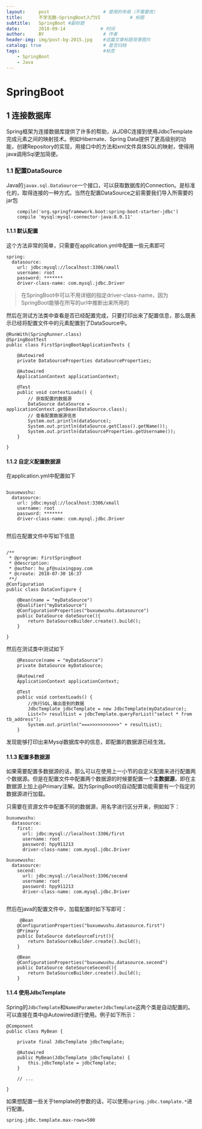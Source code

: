 ```yaml
---
layout:     post                    # 使用的布局（不需要改）
title:      不学无数—SpringBoot入门VI           # 标题
subtitle:   SpringBoot #副标题
date:       2018-09-14             # 时间
author:     BY                      # 作者
header-img: img/post-bg-2015.jpg    #这篇文章标题背景图片
catalog: true                       # 是否归档
tags:                               #标签
    - SpringBoot
    - Java
---
```


# SpringBoot

## 1 连接数据库

Spring框架为连接数据库提供了许多的帮助，从JDBC连接到使用JdbcTemplate完成元素之间的映射技术。例如Hibernate、Spring Data提供了更高级别的功能，创建Repository的实现，用接口中的方法和xml文件具体SQL的映射，使得用java调用Sql更加简便。

### 1.1 配置DataSource

Java的`javax.sql.DataSource`一个接口，可以获取数据库的Connection。是标准化的，取得连接的一种方式。当然在配置DataSource之前需要我们导入所需要的jar包

```
	compile('org.springframework.boot:spring-boot-starter-jdbc')
	compile 'mysql:mysql-connector-java:8.0.11'

```

#### 1.1.1 默认配置

这个方法非常的简单，只需要在application.yml中配置一些元素即可

```
spring:
  datasource:
    url: jdbc:mysql://localhost:3306/xmall
    username: root
    password: *******
    driver-class-name: com.mysql.jdbc.Driver
```

> 在SpringBoot中可以不用详细的指定driver-class-name，因为SpringBoot能够在所写的url中推断出来所用的

然后在测试方法类中查看是否已经配置完成，只要打印出来了配置信息，那么既表示已经将配置文件中的元素配置到了DataSource中。

```
@RunWith(SpringRunner.class)
@SpringBootTest
public class FirstSpringBootApplicationTests {

	@Autowired
	private DataSourceProperties dataSourceProperties;

	@Autowired
	ApplicationContext applicationContext;

	@Test
	public void contextLoads() {
		// 获取配置的数据源
		DataSource dataSource = applicationContext.getBean(DataSource.class);
		// 查看配置数据源信息
		System.out.println(dataSource);
		System.out.println(dataSource.getClass().getName());
		System.out.println(dataSourceProperties.getUsername());
	}

}

```

#### 1.1.2 自定义配置数据源

在application.yml中配置如下

```

buxuewushu:
  datasource:
    url: jdbc:mysql://localhost:3306/xmall
    username: root
    password: *******
    driver-class-name: com.mysql.jdbc.Driver


```
然后在配置文件中写如下信息

```

/**
 * @program: FirstSpringBoot
 * @description:
 * @author: hu_pf@suixingpay.com
 * @create: 2018-07-30 16:37
 **/
@Configuration
public class DataConfigure {

    @Bean(name = "myDataSource")
    @Qualifier("myDataSource")
    @ConfigurationProperties("buxuewushu.datasource")
    public DataSource dateSource(){
        return DataSourceBuilder.create().build();
    }

}

```

然后在测试类中测试如下

```
	@Resource(name = "myDataSource")
	private DataSource myDataSource;

	@Autowired
	ApplicationContext applicationContext;

	@Test
	public void contextLoads() {
		//执行SQL,输出查到的数据
		JdbcTemplate jdbcTemplate = new JdbcTemplate(myDataSource);
		List<?> resultList = jdbcTemplate.queryForList("select * from tb_address");
		System.out.println("===>>>>>>>>>>>" + resultList);
	}

```

发现能够打印出来Mysql数据库中的信息，即配置的数据源已经生效。

#### 1.1.3 配置多数据源

如果需要配置多数据源的话，那么可以在使用上一小节的自定义配置来进行配置两个数据源。但是在配置文件中配置两个数据源的时候要配置一个**主数据源**，即在主数据源上加上@Primary注解。因为SpringBoot的自动配置功能需要有一个指定的数据源进行加载。

只需要在资源文件中配置不同的数据源，用名字进行区分开来，例如如下：

```
buxuewushu:
  datasource:
    first:
      url: jdbc:mysql://localhost:3306/first
      username: root
      password: hpy911213
      driver-class-name: com.mysql.jdbc.Driver

buxuewushu:
  datasource:
    secend:
      url: jdbc:mysql://localhost:3306/secend
      username: root
      password: hpy911213
      driver-class-name: com.mysql.jdbc.Driver


```

然后在java的配置文件中，加载配置时如下写即可：

```
	 @Bean
    @ConfigurationProperties("buxuewushu.datasource.first")
    @Primary
    public DataSource dateSourceFirst(){
        return DataSourceBuilder.create().build();
    }

    @Bean
    @ConfigurationProperties("buxuewushu.datasource.secend")
    public DataSource dateSourceSecend(){
        return DataSourceBuilder.create().build();
    }

```

#### 1.1.4 使用JdbcTemplate

Spring的`JdbcTemplate`和`NamedParameterJdbcTemplate`这两个类是自动配置的。可以直接在类中@Autowired进行使用。例子如下所示：

```
@Component
public class MyBean {

	private final JdbcTemplate jdbcTemplate;

	@Autowired
	public MyBean(JdbcTemplate jdbcTemplate) {
		this.jdbcTemplate = jdbcTemplate;
	}

	// ...

}

```
如果想配置一些关于template的参数的话，可以使用`spring.jdbc.template.*`进行配置。

```
spring.jdbc.template.max-rows=500

```








